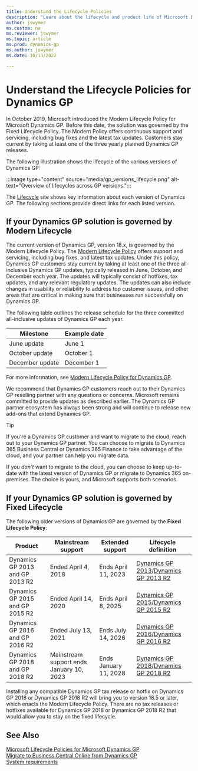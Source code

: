 ```yaml
---
title: Understand the Lifecycle Policies
description: "Learn about the lifecycle and product life of Microsoft Dynamics GP."
author: jswymer
ms.custom: na
ms.reviewer: jswymer
ms.topic: article
ms.prod: dynamics-gp
ms.author: jswymer
ms.date: 10/13/2022

---
```


# Understand the Lifecycle Policies for Dynamics GP

In October 2019, Microsoft introduced the Modern Lifecycle Policy for Microsoft Dynamics GP. Before this date, the solution was governed by the Fixed Lifecycle Policy. The Modern Policy offers continuous support and servicing, including bug fixes and the latest tax updates. Customers stay current by taking at least one of the three yearly planned Dynamics GP releases.  

The following illustration shows the lifecycle of the various versions of Dynamics GP:

:::image type="content" source="media/gp_versions_lifecycle.png" alt-text="Overview of lifecycles across GP versions.":::

The [Lifecycle](/lifecycle/products/?terms=Dynamics%20GP) site shows key information about each version of Dynamics GP. The following sections provide direct links for each listed version.  

## If your Dynamics GP solution is governed by Modern Lifecycle

The current version of Dynamics GP, version 18.x, is governed by the Modern Lifecycle Policy. The [Modern Lifecycle Policy](/lifecycle/policies/modern) offers support and servicing, including bug fixes, and latest tax updates. Under this policy, Dynamics GP customers stay current by taking at least one of the three all-inclusive Dynamics GP updates, typically released in June, October, and December each year. The updates will typically consist of hotfixes, tax updates, and any relevant regulatory updates. The updates can also include changes in usability or reliability to address top customer issues, and other areas that are critical in making sure that businesses run successfully on Dynamics GP.  

The following table outlines the release schedule for the three committed all-inclusive updates of Dynamics GP each year.

|Milestone |Example date  |
|---------|---------|
|June update|June 1 |
|October update|October 1 |
|December update|December 1 |

For more information, see [Modern Lifecycle Policy for Dynamics GP](/lifecycle/products/dynamics-gp).  

We recommend that Dynamics GP customers reach out to their Dynamics GP reselling partner with any questions or concerns. Microsoft remains committed to provide updates as described earlier. The Dynamics GP partner ecosystem has always been strong and will continue to release new add-ons that extend Dynamics GP.  

> [!TIP]
> If you're a Dynamics GP customer and want to migrate to the cloud, reach out to your Dynamics GP partner. You can choose to migrate to Dynamics 365 Business Central or Dynamics 365 Finance to take advantage of the cloud, and your partner can help you migrate data.  
>
> If you *don't* want to migrate to the cloud, you can choose to keep up-to-date with the latest version of Dynamics GP or migrate to Dynamics 365 on-premises. The choice is yours, and Microsoft supports both scenarios.

## If your Dynamics GP solution is governed by Fixed Lifecycle

The following older versions of Dynamics GP are governed by the **Fixed Lifecycle Policy**:

| **Product** | **Mainstream support** | **Extended support** |Lifecycle definition|
|--|--|--|-- |
| Dynamics GP 2013 and GP 2013 R2 | Ended April 4, 2018 | Ends April 11, 2023 |[Dynamics GP 2013](/lifecycle/products/dynamics-gp-2013)/[Dynamics GP 2013 R2](/lifecycle/products/dynamics-gp-2013-r2)|
| Dynamics GP 2015 and GP 2015 R2 | Ended April 14, 2020 | Ends April 8, 2025 |[Dynamics GP 2015](/lifecycle/products/dynamics-gp-2015)/[Dynamics GP 2015 R2](/lifecycle/products/dynamics-gp-2015-r2)|
| Dynamics GP 2016 and GP 2016 R2 | Ended July 13, 2021 | Ends July 14, 2026 |[Dynamics GP 2016](/lifecycle/products/dynamics-gp-2016)/[Dynamics GP 2016 R2](/lifecycle/products/dynamics-gp-2016-r2)|
| Dynamics GP 2018 and GP 2018 R2 | Mainstream support ends January 10, 2023 | Ends January 11, 2028 |[Dynamics GP 2018](/lifecycle/products/dynamics-gp-2018)/[Dynamics GP 2018 R2](/lifecycle/products/dynamics-gp-2018-r2)|

Installing any compatible Dynamics GP tax release or hotfix on Dynamics GP 2018 or Dynamics GP 2018 R2 will bring you to version 18.5 or later, which enacts the Modern Lifecycle Policy. There are no tax releases or hotfixes available for Dynamics GP 2018 or Dynamics GP 2018 R2 that would allow you to stay on the fixed lifecycle.

## See Also

[Microsoft Lifecycle Policies for Microsoft Dynamics GP](/lifecycle/products/?terms=Dynamics%20GP)  
[Migrate to Business Central Online from Dynamics GP](/dynamics365/business-central/dev-itpro/administration/migrate-dynamics-gp)  
[System requirements](../upgrade/system-requirements.md)  
<!--[Modified Forms and Reports Update Now Required for All Microsoft Dynamics GP Service Pack, Hotfix and Compliance Releases](/dynamics/s-e/gp/hot_topic_mdgp10_modifiedreportsformsupdaterequiredforpatchreleases_407)  -->
